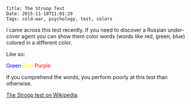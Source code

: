     Title: The Stroop Test
    Date: 2015-11-18T11:01:29
    Tags: cold-war, psychology, test, colors

I came across this test recently. If you need to discover a Russian under-cover agent
you can show them color words (words like red, green, blue) colored in a different color.

Like so:

<span style="color:blue">Green</span> <span style="color:yellow">Blue</span> <span style="color:red">Purple</span> 

If you comprehend the words, you perform poorly at this test than otherwise.

[The Stroop test on Wikipedia](https://en.wikipedia.org/wiki/Stroop_effect).
